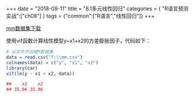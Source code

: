 +++
date = "2018-08-11"
title = "8.1多元线性回归"
categories = { "R语言预测实战":["ch08"] }
tags = {"common":["R语言","线性回归"]}
+++

[mm数据集下载](/download/mm)

使用vif函数计算线性模型y~x1+x2的方差膨胀因子，代码如下：
```R
# 从文件中加载M数据集
data = read.csv("f:\\mm.csv")
colnames(data) = c("y", "x1", "x2")
library(car)
vif(lm(y ~ x1 + x2, data))
```
```R
##    x1    x2 
## 35.96 35.96
```